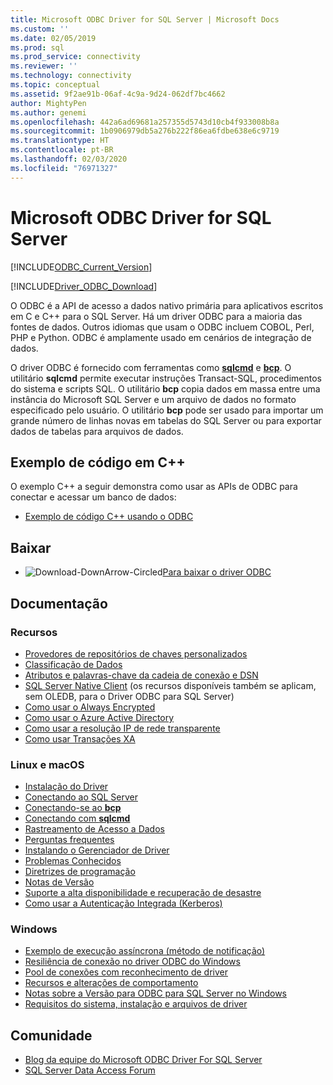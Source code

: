 ```yaml
---
title: Microsoft ODBC Driver for SQL Server | Microsoft Docs
ms.custom: ''
ms.date: 02/05/2019
ms.prod: sql
ms.prod_service: connectivity
ms.reviewer: ''
ms.technology: connectivity
ms.topic: conceptual
ms.assetid: 9f2ae91b-06af-4c9a-9d24-062df7bc4662
author: MightyPen
ms.author: genemi
ms.openlocfilehash: 442a6ad69681a257355d5743d10cb4f933008b8a
ms.sourcegitcommit: 1b0906979db5a276b222f86ea6fdbe638e6c9719
ms.translationtype: HT
ms.contentlocale: pt-BR
ms.lasthandoff: 02/03/2020
ms.locfileid: "76971327"
---
```

# <a name="microsoft-odbc-driver-for-sql-server"></a>Microsoft ODBC Driver for SQL Server

[!INCLUDE[ODBC_Current_Version](../../includes/odbc-latest-release.md)]

[!INCLUDE[Driver_ODBC_Download](../../includes/driver_odbc_download.md)]

O ODBC é a API de acesso a dados nativo primária para aplicativos escritos em C e C++ para o SQL Server. Há um driver ODBC para a maioria das fontes de dados. Outros idiomas que usam o ODBC incluem COBOL, Perl, PHP e Python. ODBC é amplamente usado em cenários de integração de dados.

O driver ODBC é fornecido com ferramentas como [**sqlcmd**](../../tools/sqlcmd-utility.md) e [**bcp**](../../tools/bcp-utility.md). O utilitário **sqlcmd** permite executar instruções Transact-SQL, procedimentos do sistema e scripts SQL. O utilitário **bcp** copia dados em massa entre uma instância do Microsoft SQL Server e um arquivo de dados no formato especificado pelo usuário. O utilitário **bcp** pode ser usado para importar um grande número de linhas novas em tabelas do SQL Server ou para exportar dados de tabelas para arquivos de dados.  

## <a name="code-example-in-c"></a>Exemplo de código em C++

O exemplo C++ a seguir demonstra como usar as APIs de ODBC para conectar e acessar um banco de dados:

- [Exemplo de código C++ usando o ODBC](../../odbc/reference/sample-odbc-program.md)

## <a name="download"></a>Baixar

- ![Download-DownArrow-Circled](../../ssdt/media/download.png)[Para baixar o driver ODBC](download-odbc-driver-for-sql-server.md)

## <a name="documentation"></a>Documentação

### <a name="features"></a>Recursos

- [Provedores de repositórios de chaves personalizados](../../connect/odbc/custom-keystore-providers.md)
- [Classificação de Dados](../../connect/odbc/data-classification.md)
- [Atributos e palavras-chave da cadeia de conexão e DSN](dsn-connection-string-attribute.md)
- [SQL Server Native Client](../../relational-databases/native-client/features/sql-server-native-client-features.md) (os recursos disponíveis também se aplicam, sem OLEDB, para o Driver ODBC para SQL Server)
- [Como usar o Always Encrypted](../../connect/odbc/using-always-encrypted-with-the-odbc-driver.md)
- [Como usar o Azure Active Directory](../../connect/odbc/using-azure-active-directory.md)
- [Como usar a resolução IP de rede transparente](../../connect/odbc/using-transparent-network-ip-resolution.md)
- [Como usar Transações XA](../../connect/odbc/use-xa-with-dtc.md)

### <a name="linux-and-macos"></a>Linux e macOS

- [Instalação do Driver](../../connect/odbc/linux-mac/installing-the-microsoft-odbc-driver-for-sql-server.md)
- [Conectando ao SQL Server](../../connect/odbc/linux-mac/connection-string-keywords-and-data-source-names-dsns.md)
- [Conectando-se ao **bcp**](../../connect/odbc/linux-mac/connecting-with-bcp.md)
- [Conectando com **sqlcmd**](../../connect/odbc/linux-mac/connecting-with-sqlcmd.md)
- [Rastreamento de Acesso a Dados](../../connect/odbc/linux-mac/data-access-tracing-with-the-odbc-driver-on-linux.md)
- [Perguntas frequentes](../../connect/odbc/linux-mac/frequently-asked-questions-faq-for-odbc-linux.md)
- [Instalando o Gerenciador de Driver](../../connect/odbc/linux-mac/installing-the-driver-manager.md)
- [Problemas Conhecidos](../../connect/odbc/linux-mac/known-issues-in-this-version-of-the-driver.md)
- [Diretrizes de programação](../../connect/odbc/linux-mac/programming-guidelines.md)
- [Notas de Versão](../../connect/odbc/linux-mac/release-notes-odbc-sql-server-linux-mac.md)
- [Suporte a alta disponibilidade e recuperação de desastre](../../connect/odbc/linux-mac/odbc-driver-on-linux-support-for-high-availability-disaster-recovery.md)
- [Como usar a Autenticação Integrada (Kerberos)](../../connect/odbc/linux-mac/using-integrated-authentication.md)

### <a name="windows"></a>Windows

- [Exemplo de execução assíncrona (método de notificação)](../../connect/odbc/windows/asynchronous-execution-notification-method-sample.md)
- [Resiliência de conexão no driver ODBC do Windows](../../connect/odbc/windows/connection-resiliency-in-the-windows-odbc-driver.md)
- [Pool de conexões com reconhecimento de driver](../../connect/odbc/windows/driver-aware-connection-pooling-in-the-odbc-driver-for-sql-server.md)
- [Recursos e alterações de comportamento](../../connect/odbc/windows/features-of-the-microsoft-odbc-driver-for-sql-server-on-windows.md)
- [Notas sobre a Versão para ODBC para SQL Server no Windows](windows/release-notes-odbc-sql-server-windows.md)
- [Requisitos do sistema, instalação e arquivos de driver](../../connect/odbc/windows/system-requirements-installation-and-driver-files.md)



## <a name="community"></a>Comunidade  
- [Blog da equipe do Microsoft ODBC Driver For SQL Server](https://blogs.msdn.com/sqlnativeclient/default.aspx)  
- [SQL Server Data Access Forum](https://social.technet.microsoft.com/Forums/en/sqldataaccess/threads)  
